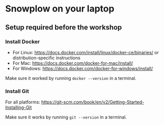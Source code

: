 # Snowplow on your laptop

## Setup required before the workshop

### Install Docker

- For Linux: https://docs.docker.com/install/linux/docker-ce/binaries/ or distribution-specific
instructions
- For Mac: https://docs.docker.com/docker-for-mac/install/
- For Windows: https://docs.docker.com/docker-for-windows/install/

Make sure it worked by running `docker --version` in a terminal.

### Install Git

For all platforms: https://git-scm.com/book/en/v2/Getting-Started-Installing-Git

Make sure it works by running `git --version` in a terminal.
